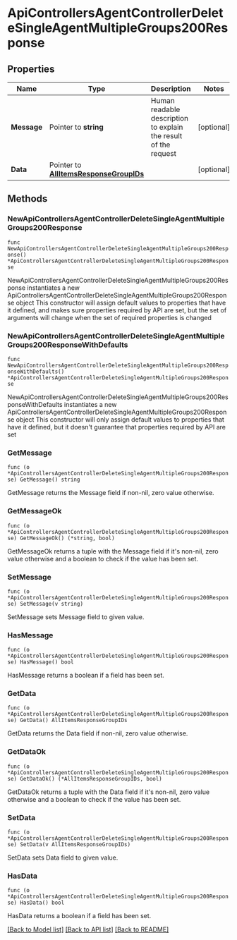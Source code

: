 # ApiControllersAgentControllerDeleteSingleAgentMultipleGroups200Response

## Properties

Name | Type | Description | Notes
------------ | ------------- | ------------- | -------------
**Message** | Pointer to **string** | Human readable description to explain the result of the request | [optional] 
**Data** | Pointer to [**AllItemsResponseGroupIDs**](AllItemsResponseGroupIDs.md) |  | [optional] 

## Methods

### NewApiControllersAgentControllerDeleteSingleAgentMultipleGroups200Response

`func NewApiControllersAgentControllerDeleteSingleAgentMultipleGroups200Response() *ApiControllersAgentControllerDeleteSingleAgentMultipleGroups200Response`

NewApiControllersAgentControllerDeleteSingleAgentMultipleGroups200Response instantiates a new ApiControllersAgentControllerDeleteSingleAgentMultipleGroups200Response object
This constructor will assign default values to properties that have it defined,
and makes sure properties required by API are set, but the set of arguments
will change when the set of required properties is changed

### NewApiControllersAgentControllerDeleteSingleAgentMultipleGroups200ResponseWithDefaults

`func NewApiControllersAgentControllerDeleteSingleAgentMultipleGroups200ResponseWithDefaults() *ApiControllersAgentControllerDeleteSingleAgentMultipleGroups200Response`

NewApiControllersAgentControllerDeleteSingleAgentMultipleGroups200ResponseWithDefaults instantiates a new ApiControllersAgentControllerDeleteSingleAgentMultipleGroups200Response object
This constructor will only assign default values to properties that have it defined,
but it doesn't guarantee that properties required by API are set

### GetMessage

`func (o *ApiControllersAgentControllerDeleteSingleAgentMultipleGroups200Response) GetMessage() string`

GetMessage returns the Message field if non-nil, zero value otherwise.

### GetMessageOk

`func (o *ApiControllersAgentControllerDeleteSingleAgentMultipleGroups200Response) GetMessageOk() (*string, bool)`

GetMessageOk returns a tuple with the Message field if it's non-nil, zero value otherwise
and a boolean to check if the value has been set.

### SetMessage

`func (o *ApiControllersAgentControllerDeleteSingleAgentMultipleGroups200Response) SetMessage(v string)`

SetMessage sets Message field to given value.

### HasMessage

`func (o *ApiControllersAgentControllerDeleteSingleAgentMultipleGroups200Response) HasMessage() bool`

HasMessage returns a boolean if a field has been set.

### GetData

`func (o *ApiControllersAgentControllerDeleteSingleAgentMultipleGroups200Response) GetData() AllItemsResponseGroupIDs`

GetData returns the Data field if non-nil, zero value otherwise.

### GetDataOk

`func (o *ApiControllersAgentControllerDeleteSingleAgentMultipleGroups200Response) GetDataOk() (*AllItemsResponseGroupIDs, bool)`

GetDataOk returns a tuple with the Data field if it's non-nil, zero value otherwise
and a boolean to check if the value has been set.

### SetData

`func (o *ApiControllersAgentControllerDeleteSingleAgentMultipleGroups200Response) SetData(v AllItemsResponseGroupIDs)`

SetData sets Data field to given value.

### HasData

`func (o *ApiControllersAgentControllerDeleteSingleAgentMultipleGroups200Response) HasData() bool`

HasData returns a boolean if a field has been set.


[[Back to Model list]](../README.md#documentation-for-models) [[Back to API list]](../README.md#documentation-for-api-endpoints) [[Back to README]](../README.md)


